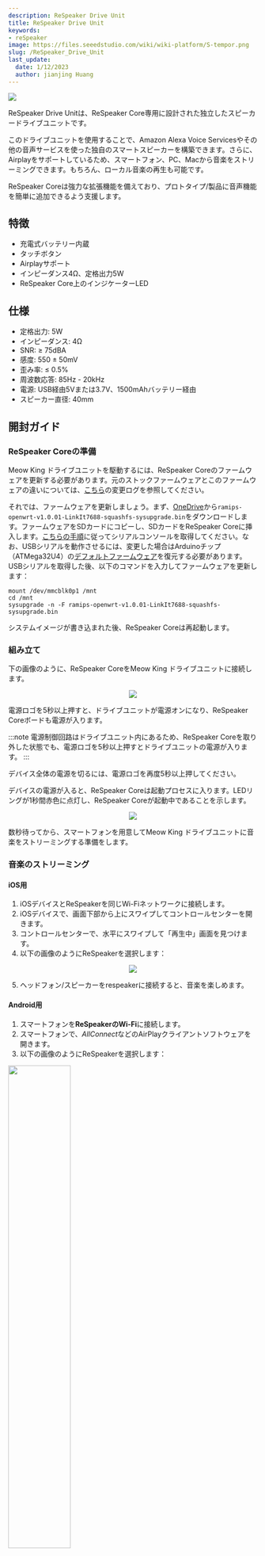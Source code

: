 ```yaml
---
description: ReSpeaker Drive Unit
title: ReSpeaker Drive Unit
keywords:
- reSpeaker
image: https://files.seeedstudio.com/wiki/wiki-platform/S-tempor.png
slug: /ReSpeaker_Drive_Unit
last_update:
  date: 1/12/2023
  author: jianjing Huang
---
```



![](https://files.seeedstudio.com/wiki/ReSpeaker_Drive_Unit/img/Meow_King_Drive_Unit.jpg)

ReSpeaker Drive Unitは、ReSpeaker Core専用に設計された独立したスピーカードライブユニットです。

このドライブユニットを使用することで、Amazon Alexa Voice Servicesやその他の音声サービスを使った独自のスマートスピーカーを構築できます。さらに、Airplayをサポートしているため、スマートフォン、PC、Macから音楽をストリーミングできます。もちろん、ローカル音楽の再生も可能です。

ReSpeaker Coreは強力な拡張機能を備えており、プロトタイプ/製品に音声機能を簡単に追加できるよう支援します。

## 特徴

- 充電式バッテリー内蔵
- タッチボタン
- Airplayサポート
- インピーダンス4Ω、定格出力5W
- ReSpeaker Core上のインジケーターLED

## 仕様

- 定格出力: 5W
- インピーダンス: 4Ω
- SNR: ≥ 75dBA
- 感度: 550 ± 50mV
- 歪み率: ≤ 0.5%
- 周波数応答: 85Hz - 20kHz
- 電源: USB経由5Vまたは3.7V、1500mAhバッテリー経由
- スピーカー直径: 40mm

## 開封ガイド

### ReSpeaker Coreの準備

Meow King ドライブユニットを駆動するには、ReSpeaker Coreのファームウェアを更新する必要があります。元のストックファームウェアとこのファームウェアの違いについては、[こちら](https://onedrive.live.com/?authkey=%21AKD3ZD6g0DE2M9E&cid=5219529519B9B6A1&id=5219529519B9B6A1%21720&parId=5219529519B9B6A1%21721&o=OneUp)の変更ログを参照してください。

それでは、ファームウェアを更新しましょう。まず、[OneDrive](https://1drv.ms/f/s!AqG2uRmVUhlShUyg92Q-oNAxNjPR)から`ramips-openwrt-v1.0.01-LinkIt7688-squashfs-sysupgrade.bin`をダウンロードします。ファームウェアをSDカードにコピーし、SDカードをReSpeaker Coreに挿入します。[こちらの手順](https://wiki.seeedstudio.com/ReSpeaker_Core/#2-connect-to-serial-console)に従ってシリアルコンソールを取得してください。なお、USBシリアルを動作させるには、変更した場合はArduinoチップ（ATMega32U4）の[デフォルトファームウェア](https://files.seeedstudio.com/wiki/ReSpeaker_Drive_Unit/res/respeaker_arduino_library/examples/pixels_pattern/pixels_pattern.ino)を復元する必要があります。USBシリアルを取得した後、以下のコマンドを入力してファームウェアを更新します：

```shell
mount /dev/mmcblk0p1 /mnt
cd /mnt
sysupgrade -n -F ramips-openwrt-v1.0.01-LinkIt7688-squashfs-sysupgrade.bin
```

システムイメージが書き込まれた後、ReSpeaker Coreは再起動します。

### 組み立て

下の画像のように、ReSpeaker CoreをMeow King ドライブユニットに接続します。

<div align="center"><img width={1000} src="https://files.seeedstudio.com/wiki/ReSpeaker_Drive_Unit/img/mk_1.jpg" /></div>

電源ロゴを5秒以上押すと、ドライブユニットが電源オンになり、ReSpeaker Coreボードも電源が入ります。

:::note
電源制御回路はドライブユニット内にあるため、ReSpeaker Coreを取り外した状態でも、電源ロゴを5秒以上押すとドライブユニットの電源が入ります。
:::

デバイス全体の電源を切るには、電源ロゴを再度5秒以上押してください。

デバイスの電源が入ると、ReSpeaker Coreは起動プロセスに入ります。LEDリングが1秒間赤色に点灯し、ReSpeaker Coreが起動中であることを示します。

<div align="center"><img width={1000} src="https://files.seeedstudio.com/wiki/ReSpeaker_Drive_Unit/img/mk_2.jpg" /></div>

数秒待ってから、スマートフォンを用意してMeow King ドライブユニットに音楽をストリーミングする準備をします。

### 音楽のストリーミング

#### iOS用

1. iOSデバイスとReSpeakerを同じWi-Fiネットワークに接続します。
2. iOSデバイスで、画面下部から上にスワイプしてコントロールセンターを開きます。
3. コントロールセンターで、水平にスワイプして「再生中」画面を見つけます。
4. 以下の画像のようにReSpeakerを選択します：

<div align="center"><img width="{500}" src="https://files.seeedstudio.com/wiki/ReSpeaker_Drive_Unit/img/airplay.png" /></div>

5. ヘッドフォン/スピーカーをrespeakerに接続すると、音楽を楽しめます。

#### Android用

1. スマートフォンを**ReSpeakerのWi-Fi**に接続します。
2. スマートフォンで、*AllConnect*などのAirPlayクライアントソフトウェアを開きます。
3. 以下の画像のようにReSpeakerを選択します：

<div className="text-center">
  <img src="https://files.seeedstudio.com/wiki/ReSpeaker_Drive_Unit/img/dlna.png" width="50%" height="50%" />
</div>

4. ヘッドフォン/スピーカーをrespeakerに接続すると、音楽を楽しめます。

:::note
再生後に音が聞こえない場合は、プレーヤーアプリケーションの音量を上げてみてください。
:::

## 技術サポート & 製品ディスカッション

弊社製品をお選びいただきありがとうございます！弊社製品での体験ができるだけスムーズになるよう、さまざまなサポートを提供しています。さまざまな好みやニーズに対応するため、複数のコミュニケーションチャンネルを用意しています。

<div class="button_tech_support_container">
<a href="https://forum.seeedstudio.com/" class="button_forum"></a> 
<a href="https://www.seeedstudio.com/contacts" class="button_email"></a>
</div>

<div class="button_tech_support_container">
<a href="https://discord.gg/eWkprNDMU7" class="button_discord"></a> 
<a href="https://github.com/Seeed-Studio/wiki-documents/discussions/69" class="button_discussion"></a>
</div>